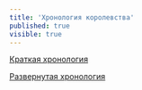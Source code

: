 ```yaml
---
title: 'Хронология королевства'
published: true
visible: true
---
```


[Краткая хронология](http://lambopedia.ru/ru/svyashennoe-korolevstvo-lambotero/khronologiya-korolevstva/kratkaya-khronologiya)


[Развернутая хронология](http://lambopedia.ru/ru/svyashennoe-korolevstvo-lambotero/khronologiya-korolevstva/razvernutaya-khronologiya-korolevstva)